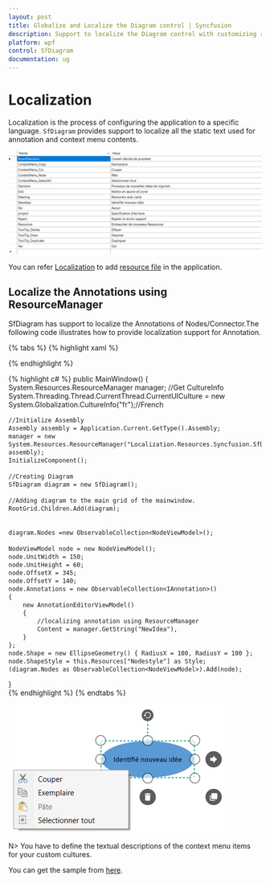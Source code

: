 ```yaml
---
layout: post
title: Globalize and Localize the Diagram control | Syncfusion
description: Support to localize the Diagram control with customizing resources for specific culture or language.
platform: wpf
control: SfDiagram
documentation: ug
---
```


# Localization

Localization is the process of configuring the application to a specific language. `SfDiagram` provides support to localize all the static text used for annotation and context menu contents.

![Localization](Localization_images/Localization_img1.png)


You can refer [Localization](https://help.syncfusion.com/wpf/localization) to add [resource file](https://msdn.microsoft.com/library/aa992030.aspx) in the application.


## Localize the Annotations using ResourceManager

SfDiagram has support to localize the Annotations of Nodes/Connector.The following code illustrates how to provide localization support for Annotation.

{% tabs %}
{% highlight xaml %}
<!--Style for Node-->
<Style TargetType="Path" x:Key="Nodestyle">
    <Setter Property="Stretch" Value="Fill"/>
    <Setter Property="Fill" Value="#FF5B9BD5"/>
</Style>   
{% endhighlight %}


{% highlight c# %}
public MainWindow()
{    
    System.Resources.ResourceManager manager;
    //Get CultureInfo 
    System.Threading.Thread.CurrentThread.CurrentUICulture = new System.Globalization.CultureInfo("fr");//French

    //Initialize Assembly
    Assembly assembly = Application.Current.GetType().Assembly;
    manager = new System.Resources.ResourceManager("Localization.Resources.Syncfusion.SfDiagram.WPF", assembly);
    InitializeComponent();

    //Creating Diagram
    SfDiagram diagram = new SfDiagram();

    //Adding diagram to the main grid of the mainwindow.
    RootGrid.Children.Add(diagram);

    
    diagram.Nodes =new ObservableCollection<NodeViewModel>();

    NodeViewModel node = new NodeViewModel();
    node.UnitWidth = 150;
    node.UnitHeight = 60;
    node.OffsetX = 345;
    node.OffsetY = 140;
    node.Annotations = new ObservableCollection<IAnnotation>()
    {
        new AnnotationEditorViewModel()
        {
            //localizing annotation using ResourceManager
            Content = manager.GetString("NewIdea"),
        }
    };
    node.Shape = new EllipseGeometry() { RadiusX = 100, RadiusY = 100 };
    node.ShapeStyle = this.Resources["Nodestyle"] as Style;
    (diagram.Nodes as ObservableCollection<NodeViewModel>).Add(node);

}   
{% endhighlight %}
{% endtabs %}

![Localized node](Localization_images/Localization_img5.png)

N> You have to define the textual descriptions of the context menu items for your custom cultures.

You can get the sample from [here](http://www.syncfusion.com/downloads/support/directtrac/general/ze/Syncfusion.SfDiagram.WPF781862701.zip).






